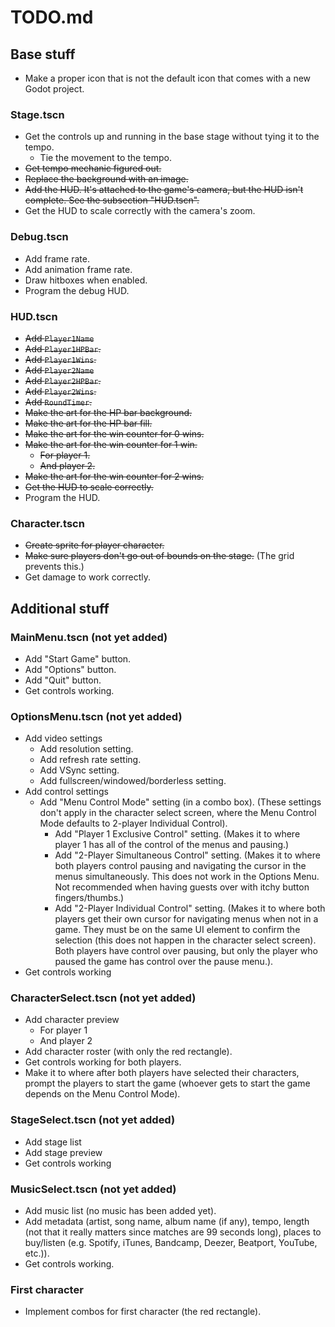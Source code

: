 # TODO.md

## Base stuff

* Make a proper icon that is not the default icon that comes with a new Godot project.

### Stage.tscn

* Get the controls up and running in the base stage without tying it to the
tempo.
  * Tie the movement to the tempo.
* ~~Get tempo mechanic figured out.~~
* ~~Replace the background with an image.~~
* ~~Add the HUD. It's attached to the game's camera, but the HUD
isn't complete. See the subsection "HUD.tscn".~~
* Get the HUD to scale correctly with the camera's zoom.

### Debug.tscn

* Add frame rate.
* Add animation frame rate.
* Draw hitboxes when enabled.
* Program the debug HUD.

### HUD.tscn

* ~~Add `Player1Name`~~
* ~~Add `Player1HPBar`.~~
* ~~Add `Player1Wins`.~~
* ~~Add `Player2Name`~~
* ~~Add `Player2HPBar`.~~
* ~~Add `Player2Wins`.~~
* ~~Add `RoundTimer`.~~
* ~~Make the art for the HP bar background.~~
* ~~Make the art for the HP bar fill.~~
* ~~Make the art for the win counter for 0 wins.~~
* ~~Make the art for the win counter for 1 win.~~
  * ~~For player 1.~~
  * ~~And player 2.~~
* ~~Make the art for the win counter for 2 wins.~~
* ~~Get the HUD to scale correctly.~~
* Program the HUD.

### Character.tscn

* ~~Create sprite for player character.~~
* ~~Make sure players don't go out of bounds on the stage.~~ (The grid prevents
this.)
* Get damage to work correctly.

## Additional stuff

### MainMenu.tscn (not yet added)

* Add "Start Game" button.
* Add "Options" button.
* Add "Quit" button.
* Get controls working.

### OptionsMenu.tscn (not yet added)

* Add video settings
  * Add resolution setting.
  * Add refresh rate setting.
  * Add VSync setting.
  * Add fullscreen/windowed/borderless setting.
* Add control settings
  * Add "Menu Control Mode" setting (in a combo box). (These settings don't
  apply in the character select screen, where the Menu Control Mode defaults to
  2-player Individual Control).
    * Add "Player 1 Exclusive Control" setting. (Makes it to where player 1 has
      all of the control of the menus and pausing.)
    * Add "2-Player Simultaneous Control" setting. (Makes it to where both
      players control pausing and navigating the cursor in the menus
      simultaneously. This does not work in the Options Menu. Not recommended
      when having guests over with itchy button fingers/thumbs.)
    * Add "2-Player Individual Control" setting. (Makes it to where both players
      get their own cursor for navigating menus when not in a game. They must be
      on the same UI element to confirm the selection (this does not happen in
      the character select screen). Both players have control over pausing, but
      only the player who paused the game has control over the pause menu.).
* Get controls working

### CharacterSelect.tscn (not yet added)

* Add character preview
  * For player 1
  * And player 2
* Add character roster (with only the red rectangle).
* Get controls working for both players.
* Make it to where after both players have selected their characters, prompt
the players to start the game (whoever gets to start the game depends on the
Menu Control Mode).

### StageSelect.tscn (not yet added)

* Add stage list
* Add stage preview
* Get controls working

### MusicSelect.tscn (not yet added)

* Add music list (no music has been added yet).
* Add metadata (artist, song name, album name (if any), tempo, length (not that
it really matters since matches are 99 seconds long), places to buy/listen (e.g.
Spotify, iTunes, Bandcamp, Deezer, Beatport, YouTube, etc.)).
* Get controls working.

### First character

* Implement combos for first character (the red rectangle).
